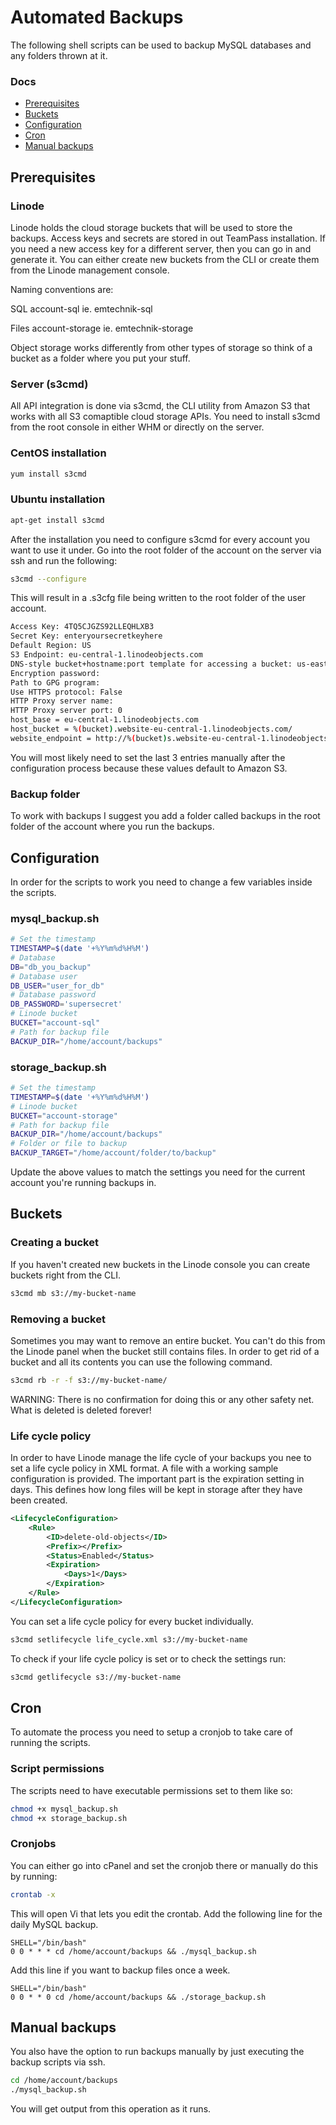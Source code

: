 # Automated Backups

The following shell scripts can be used to backup MySQL databases and any folders thrown at it.

### Docs

-   [Prerequisites](#prerequisites)
-   [Buckets](#buckets)
-   [Configuration](#configuration)
-   [Cron](#cron)
-   [Manual backups](#manual-backups)

## Prerequisites

### Linode

Linode holds the cloud storage buckets that will be used to store the backups. Access keys and secrets are stored in
out TeamPass installation. If you need a new access key for a different server, then you can go in and generate it. You
can either create new buckets from the CLI or create them from the Linode management console.

Naming conventions are:

SQL
account-sql ie. emtechnik-sql

Files
account-storage ie. emtechnik-storage

Object storage works differently from other types of storage so think of a bucket as a folder where you put your stuff.

### Server (s3cmd)

All API integration is done via s3cmd, the CLI utility from Amazon S3 that works with all S3 comaptible cloud storage APIs.
You need to install s3cmd from the root console in either WHM or directly on the server.

### CentOS installation

```bash
yum install s3cmd
```

### Ubuntu installation

```bash
apt-get install s3cmd
```

After the installation you need to configure s3cmd for every account you want to use it under. Go into the root folder of the account on the server via ssh and run the following:

```bash
s3cmd --configure
```

This will result in a .s3cfg file being written to the root folder of the user account.

```bash
Access Key: 4TQ5CJGZS92LLEQHLXB3
Secret Key: enteryoursecretkeyhere
Default Region: US
S3 Endpoint: eu-central-1.linodeobjects.com
DNS-style bucket+hostname:port template for accessing a bucket: us-east-1.linodeobjects.com
Encryption password:
Path to GPG program:
Use HTTPS protocol: False
HTTP Proxy server name:
HTTP Proxy server port: 0
host_base = eu-central-1.linodeobjects.com
host_bucket = %(bucket).website-eu-central-1.linodeobjects.com/
website_endpoint = http://%(bucket)s.website-eu-central-1.linodeobjects.com/
```

You will most likely need to set the last 3 entries manually after the configuration process because these values default to
Amazon S3.

### Backup folder

To work with backups I suggest you add a folder called backups in the root folder of the account where you run the backups.

## Configuration

In order for the scripts to work you need to change a few variables inside the scripts.

### mysql_backup.sh

```sh
# Set the timestamp
TIMESTAMP=$(date '+%Y%m%d%H%M')
# Database
DB="db_you_backup"
# Database user
DB_USER="user_for_db"
# Database password
DB_PASSWORD='supersecret'
# Linode bucket
BUCKET="account-sql"
# Path for backup file
BACKUP_DIR="/home/account/backups"
```

### storage_backup.sh

```sh
# Set the timestamp
TIMESTAMP=$(date '+%Y%m%d%H%M')
# Linode bucket
BUCKET="account-storage"
# Path for backup file
BACKUP_DIR="/home/account/backups"
# Folder or file to backup
BACKUP_TARGET="/home/account/folder/to/backup"
```

Update the above values to match the settings you need for the current account you're running backups in.

## Buckets

### Creating a bucket

If you haven't created new buckets in the Linode console you can create buckets right from the CLI.

```bash
s3cmd mb s3://my-bucket-name
```

### Removing a bucket

Sometimes you may want to remove an entire bucket. You can't do this from the Linode panel when the bucket still contains
files. In order to get rid of a bucket and all its contents you can use the following command.

```bash
s3cmd rb -r -f s3://my-bucket-name/
```

WARNING: There is no confirmation for doing this or any other safety net. What is deleted is deleted forever!

### Life cycle policy

In order to have Linode manage the life cycle of your backups you nee to set a life cycle policy in XML format. A file with
a working sample configuration is provided. The important part is the expiration setting in days. This defines how long files will be kept in storage after they have been created.

```xml
<LifecycleConfiguration>
    <Rule>
        <ID>delete-old-objects</ID>
        <Prefix></Prefix>
        <Status>Enabled</Status>
        <Expiration>
            <Days>1</Days>
        </Expiration>
    </Rule>
</LifecycleConfiguration>
```

You can set a life cycle policy for every bucket individually.

```bash
s3cmd setlifecycle life_cycle.xml s3://my-bucket-name
```

To check if your life cycle policy is set or to check the settings run:

```bash
s3cmd getlifecycle s3://my-bucket-name
```

## Cron

To automate the process you need to setup a cronjob to take care of running the scripts.

### Script permissions

The scripts need to have executable permissions set to them like so:

```bash
chmod +x mysql_backup.sh
chmod +x storage_backup.sh
```

### Cronjobs

You can either go into cPanel and set the cronjob there or manually do this by running:

```bash
crontab -x
```

This will open Vi that lets you edit the crontab. Add the following line for the daily MySQL backup.

```vi
SHELL="/bin/bash"
0 0 * * * cd /home/account/backups && ./mysql_backup.sh
```

Add this line if you want to backup files once a week.

```vi
SHELL="/bin/bash"
0 0 * * 0 cd /home/account/backups && ./storage_backup.sh
```

## Manual backups

You also have the option to run backups manually by just executing the backup scripts via ssh.

```bash
cd /home/account/backups
./mysql_backup.sh
```

You will get output from this operation as it runs.
